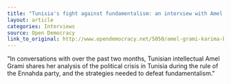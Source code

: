 ```yaml
---
title: "Tunisia's fight against fundamentalism: an interview with Amel Grami"
layout: article
categories: Interviews
source: Open Democracy
link_to_original: http://www.opendemocracy.net/5050/amel-grami-karima-bennoune/tunisias-fight-against-fundamentalism-interview-with-amel-grami
---
```

"In conversations with over the past two months, Tunisian intellectual Amel Grami shares her analysis of the political crisis in Tunisia during the rule of the Ennahda party, and the strategies needed to defeat fundamentalism."
